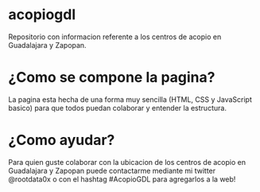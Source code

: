 # acopiogdl
Repositorio con informacion referente a los centros de acopio en Guadalajara y Zapopan.

# ¿Como se compone la pagina?
La pagina esta hecha de una forma muy sencilla (HTML, CSS y JavaScript basico) para que todos puedan colaborar y entender la estructura.


# ¿Como ayudar? 
Para quien guste colaborar con la ubicacion de los centros de acopio en Guadalajara y Zapopan puede contactarme mediante mi twitter @rootdata0x o con el hashtag #AcopioGDL para agregarlos a la web!


